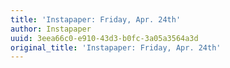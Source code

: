 ```yaml
---
title: 'Instapaper: Friday, Apr. 24th'
author: Instapaper
uuid: 3eea66c0-e910-43d3-b0fc-3a05a3564a3d
original_title: 'Instapaper: Friday, Apr. 24th'
---
```


